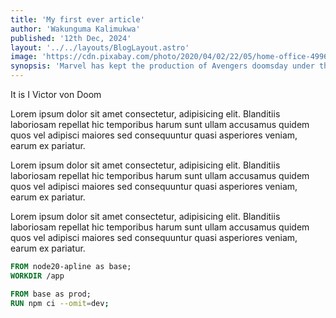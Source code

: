 ```yaml
---
title: 'My first ever article'
author: 'Wakunguma Kalimukwa'
published: '12th Dec, 2024'
layout: '../../layouts/BlogLayout.astro'
image: 'https://cdn.pixabay.com/photo/2020/04/02/22/05/home-office-4996834_1280.jpg'
synopsis: 'Marvel has kept the production of Avengers doomsday under the wraps, but we will go over all the details we know of'
---
```


It is I Victor von Doom

Lorem ipsum dolor sit amet consectetur, adipisicing elit. Blanditiis laboriosam repellat hic temporibus harum sunt ullam accusamus quidem quos vel adipisci maiores sed consequuntur quasi asperiores veniam, earum ex pariatur.

Lorem ipsum dolor sit amet consectetur, adipisicing elit. Blanditiis laboriosam repellat hic temporibus harum sunt ullam accusamus quidem quos vel adipisci maiores sed consequuntur quasi asperiores veniam, earum ex pariatur.

Lorem ipsum dolor sit amet consectetur, adipisicing elit. Blanditiis laboriosam repellat hic temporibus harum sunt ullam accusamus quidem quos vel adipisci maiores sed consequuntur quasi asperiores veniam, earum ex pariatur.

```dockerfile
FROM node20-apline as base;
WORKDIR /app

FROM base as prod;
RUN npm ci --omit=dev;
```
